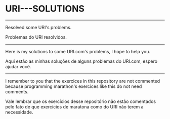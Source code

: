 # URI---SOLUTIONS

---------------------------------------------------------------------------------

Resolved some URI's problems. 

Problemas do URI resolvidos.

---------------------------------------------------------------------------------

Here is my solutions to some URI.com's problems, I hope to help you.

Aqui estão as minhas soluções de alguns problemas do URI.com, espero ajudar você.

---------------------------------------------------------------------------------

I remember to you that the exercices in this repository are not commented because 
programming marathon's exercices like this do not need comments.

Vale lembrar que os exercícios desse repositório não estão comentados pelo fato
de que exercícios de maratona como do URI não terem a necessidade.
